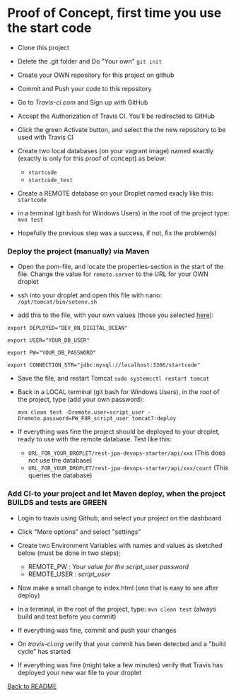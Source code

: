 # Proof of Concept, first time you use the start code

- Clone this project
- Delete the .git folder and Do "Your own" `git init`
- Create your OWN repository for this project on github
- Commit and Push your code to this repository
- Go to *Travis-ci.com* and Sign up with GitHub
- Accept the Authorization of Travis CI. You’ll be redirected to GitHub
- Click the green Activate button, and select the the new repository to be used with Travis CI

- Create two local databases (on your vagrant image) named exactly (exactly is only for this proof of concept) as below:
  - `startcode`
  - `startcode_test`
- Create a REMOTE database on your Droplet named exacly like this: `startcode`
- in a terminal (git bash for Windows Users) in the root of the project type: `mvn test`
- Hopefully the previous step was a success, if not, fix the problem(s)

### Deploy the project (manually) via Maven
- Open the pom-file, and locate the properties-section in the start of the file. Change the value for `remote.server` to the URL for your OWN droplet

- ssh into your droplet and open this file with nano: `/opt/tomcat/bin/setenv.sh`
- add this to the file, with your own values (those you selected [here](https://docs.google.com/document/d/1POXowHvFNSTL6C-QOlivkSnL_iF1ogsLGFRTckbBdt8/edit#heading=h.11opjunivufy)):

`export DEPLOYED="DEV_ON_DIGITAL_OCEAN"`

`export USER="YOUR_DB_USER"`

`export PW="YOUR_DB_PASSWORD"`

`export CONNECTION_STR="jdbc:mysql://localhost:3306/startcode"
`
- Save the file, and restart Tomcat `sudo systemcctl restart tomcat`
- Back in a LOCAL terminal (git bash for Windows Users), in the root of the project, type (add your own password):

  `mvn clean test -Dremote.user=script_user -Dremote.password=PW_FOR_script_user tomcat7:deploy`

- If everything was fine the project should be deployed to your droplet, ready to use with the remote database. Test like this:
  - `URL_FOR_YOUR_DROPLET/rest-jpa-devops-starter/api/xxx`  (This does not use the database)
  - `URL_FOR_YOUR_DROPLET/rest-jpa-devops-starter/api/xxx/count` (This queries the database)

### Add CI-to your project and let Maven deploy, when the project BUILDS and tests are GREEN
- Login to travis using Github, and select your project on the dashboard
- Click "More options" and select "settings"
- Create two Environment Variables with names and values as sketched below (must be done in two steps);
  - REMOTE_PW   :  *Your value for the script_user password*
  - REMOTE_USER :  *script_user*
 
 - Now make a small change to index.html (one that is easy to see after deploy)
 - In a terminal, in the root of the project, type: `mvn clean test` (always build and test before you commit)
 - If everything was fine, commit and push your changes
 - On *travis-ci.org* verify that your commit has been detected and a "build cycle" has started
 - If everything was fine (might take a few minutes) verify that Travis has deployed your new war file to your droplet

[Back to README](README.md)
